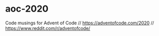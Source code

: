 # aoc-2020
Code musings for Advent of Code // https://adventofcode.com/2020 // https://www.reddit.com/r/adventofcode/
